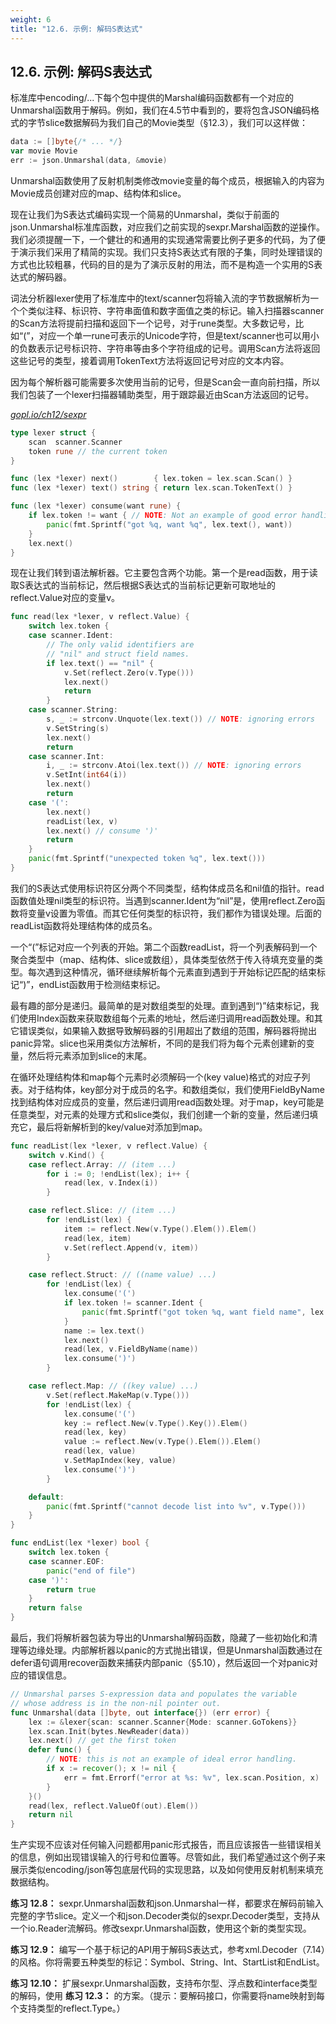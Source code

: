 ```yaml
---
weight: 6
title: "12.6. 示例: 解码S表达式"
---
```


## 12.6. 示例: 解码S表达式

标准库中encoding/...下每个包中提供的Marshal编码函数都有一个对应的Unmarshal函数用于解码。例如，我们在4.5节中看到的，要将包含JSON编码格式的字节slice数据解码为我们自己的Movie类型（§12.3），我们可以这样做：

```Go
data := []byte{/* ... */}
var movie Movie
err := json.Unmarshal(data, &movie)
```

Unmarshal函数使用了反射机制类修改movie变量的每个成员，根据输入的内容为Movie成员创建对应的map、结构体和slice。

现在让我们为S表达式编码实现一个简易的Unmarshal，类似于前面的json.Unmarshal标准库函数，对应我们之前实现的sexpr.Marshal函数的逆操作。我们必须提醒一下，一个健壮的和通用的实现通常需要比例子更多的代码，为了便于演示我们采用了精简的实现。我们只支持S表达式有限的子集，同时处理错误的方式也比较粗暴，代码的目的是为了演示反射的用法，而不是构造一个实用的S表达式的解码器。

词法分析器lexer使用了标准库中的text/scanner包将输入流的字节数据解析为一个个类似注释、标识符、字符串面值和数字面值之类的标记。输入扫描器scanner的Scan方法将提前扫描和返回下一个记号，对于rune类型。大多数记号，比如“(”，对应一个单一rune可表示的Unicode字符，但是text/scanner也可以用小的负数表示记号标识符、字符串等由多个字符组成的记号。调用Scan方法将返回这些记号的类型，接着调用TokenText方法将返回记号对应的文本内容。

因为每个解析器可能需要多次使用当前的记号，但是Scan会一直向前扫描，所以我们包装了一个lexer扫描器辅助类型，用于跟踪最近由Scan方法返回的记号。

<u><i>gopl.io/ch12/sexpr</i></u>
```Go
type lexer struct {
	scan  scanner.Scanner
	token rune // the current token
}

func (lex *lexer) next()        { lex.token = lex.scan.Scan() }
func (lex *lexer) text() string { return lex.scan.TokenText() }

func (lex *lexer) consume(want rune) {
	if lex.token != want { // NOTE: Not an example of good error handling.
		panic(fmt.Sprintf("got %q, want %q", lex.text(), want))
	}
	lex.next()
}
```

现在让我们转到语法解析器。它主要包含两个功能。第一个是read函数，用于读取S表达式的当前标记，然后根据S表达式的当前标记更新可取地址的reflect.Value对应的变量v。

```Go
func read(lex *lexer, v reflect.Value) {
	switch lex.token {
	case scanner.Ident:
		// The only valid identifiers are
		// "nil" and struct field names.
		if lex.text() == "nil" {
			v.Set(reflect.Zero(v.Type()))
			lex.next()
			return
		}
	case scanner.String:
		s, _ := strconv.Unquote(lex.text()) // NOTE: ignoring errors
		v.SetString(s)
		lex.next()
		return
	case scanner.Int:
		i, _ := strconv.Atoi(lex.text()) // NOTE: ignoring errors
		v.SetInt(int64(i))
		lex.next()
		return
	case '(':
		lex.next()
		readList(lex, v)
		lex.next() // consume ')'
		return
	}
	panic(fmt.Sprintf("unexpected token %q", lex.text()))
}
```

我们的S表达式使用标识符区分两个不同类型，结构体成员名和nil值的指针。read函数值处理nil类型的标识符。当遇到scanner.Ident为“nil”是，使用reflect.Zero函数将变量v设置为零值。而其它任何类型的标识符，我们都作为错误处理。后面的readList函数将处理结构体的成员名。

一个“(”标记对应一个列表的开始。第二个函数readList，将一个列表解码到一个聚合类型中（map、结构体、slice或数组），具体类型依然于传入待填充变量的类型。每次遇到这种情况，循环继续解析每个元素直到遇到于开始标记匹配的结束标记“)”，endList函数用于检测结束标记。

最有趣的部分是递归。最简单的是对数组类型的处理。直到遇到“)”结束标记，我们使用Index函数来获取数组每个元素的地址，然后递归调用read函数处理。和其它错误类似，如果输入数据导致解码器的引用超出了数组的范围，解码器将抛出panic异常。slice也采用类似方法解析，不同的是我们将为每个元素创建新的变量，然后将元素添加到slice的末尾。

在循环处理结构体和map每个元素时必须解码一个(key value)格式的对应子列表。对于结构体，key部分对于成员的名字。和数组类似，我们使用FieldByName找到结构体对应成员的变量，然后递归调用read函数处理。对于map，key可能是任意类型，对元素的处理方式和slice类似，我们创建一个新的变量，然后递归填充它，最后将新解析到的key/value对添加到map。

```Go
func readList(lex *lexer, v reflect.Value) {
	switch v.Kind() {
	case reflect.Array: // (item ...)
		for i := 0; !endList(lex); i++ {
			read(lex, v.Index(i))
		}

	case reflect.Slice: // (item ...)
		for !endList(lex) {
			item := reflect.New(v.Type().Elem()).Elem()
			read(lex, item)
			v.Set(reflect.Append(v, item))
		}

	case reflect.Struct: // ((name value) ...)
		for !endList(lex) {
			lex.consume('(')
			if lex.token != scanner.Ident {
				panic(fmt.Sprintf("got token %q, want field name", lex.text()))
			}
			name := lex.text()
			lex.next()
			read(lex, v.FieldByName(name))
			lex.consume(')')
		}

	case reflect.Map: // ((key value) ...)
		v.Set(reflect.MakeMap(v.Type()))
		for !endList(lex) {
			lex.consume('(')
			key := reflect.New(v.Type().Key()).Elem()
			read(lex, key)
			value := reflect.New(v.Type().Elem()).Elem()
			read(lex, value)
			v.SetMapIndex(key, value)
			lex.consume(')')
		}

	default:
		panic(fmt.Sprintf("cannot decode list into %v", v.Type()))
	}
}

func endList(lex *lexer) bool {
	switch lex.token {
	case scanner.EOF:
		panic("end of file")
	case ')':
		return true
	}
	return false
}
```

最后，我们将解析器包装为导出的Unmarshal解码函数，隐藏了一些初始化和清理等边缘处理。内部解析器以panic的方式抛出错误，但是Unmarshal函数通过在defer语句调用recover函数来捕获内部panic（§5.10），然后返回一个对panic对应的错误信息。

```Go
// Unmarshal parses S-expression data and populates the variable
// whose address is in the non-nil pointer out.
func Unmarshal(data []byte, out interface{}) (err error) {
	lex := &lexer{scan: scanner.Scanner{Mode: scanner.GoTokens}}
	lex.scan.Init(bytes.NewReader(data))
	lex.next() // get the first token
	defer func() {
		// NOTE: this is not an example of ideal error handling.
		if x := recover(); x != nil {
			err = fmt.Errorf("error at %s: %v", lex.scan.Position, x)
		}
	}()
	read(lex, reflect.ValueOf(out).Elem())
	return nil
}
```

生产实现不应该对任何输入问题都用panic形式报告，而且应该报告一些错误相关的信息，例如出现错误输入的行号和位置等。尽管如此，我们希望通过这个例子来展示类似encoding/json等包底层代码的实现思路，以及如何使用反射机制来填充数据结构。

**练习 12.8：** sexpr.Unmarshal函数和json.Unmarshal一样，都要求在解码前输入完整的字节slice。定义一个和json.Decoder类似的sexpr.Decoder类型，支持从一个io.Reader流解码。修改sexpr.Unmarshal函数，使用这个新的类型实现。

**练习 12.9：** 编写一个基于标记的API用于解码S表达式，参考xml.Decoder（7.14）的风格。你将需要五种类型的标记：Symbol、String、Int、StartList和EndList。

**练习 12.10：** 扩展sexpr.Unmarshal函数，支持布尔型、浮点数和interface类型的解码，使用 **练习 12.3：** 的方案。（提示：要解码接口，你需要将name映射到每个支持类型的reflect.Type。）
